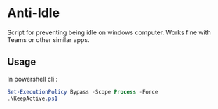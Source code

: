# Anti-Idle

Script for preventing being idle on windows computer. Works fine with Teams or other similar apps.

## Usage
In powershell cli :
```powershell
Set-ExecutionPolicy Bypass -Scope Process -Force
.\KeepActive.ps1
```
